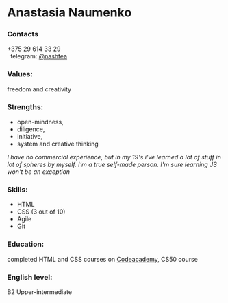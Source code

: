 # Anastasia Naumenko
### Contacts
+375 29 614 33 29   
&nbsp; 
telegram: [@nashtea](https://t.me/nashtea)
### Values: 
freedom and creativity
### Strengths: 
* open-mindness, 
* diligence,
* initiative, 
* system and creative thinking
&nbsp; 

*I have no commercial experience, but in my 19's i've learned a lot of stuff in lot of spheres by myself. I'm a true self-made person. I'm sure learning JS won't be an exception*
### Skills: 
* HTML 
* CSS (3 out of 10) 
* Agile
* Git
### Education: 
completed HTML and CSS courses on [Codeacademy](https://codeacademy.com), CS50 course
### English level: 
B2 Upper-intermediate
